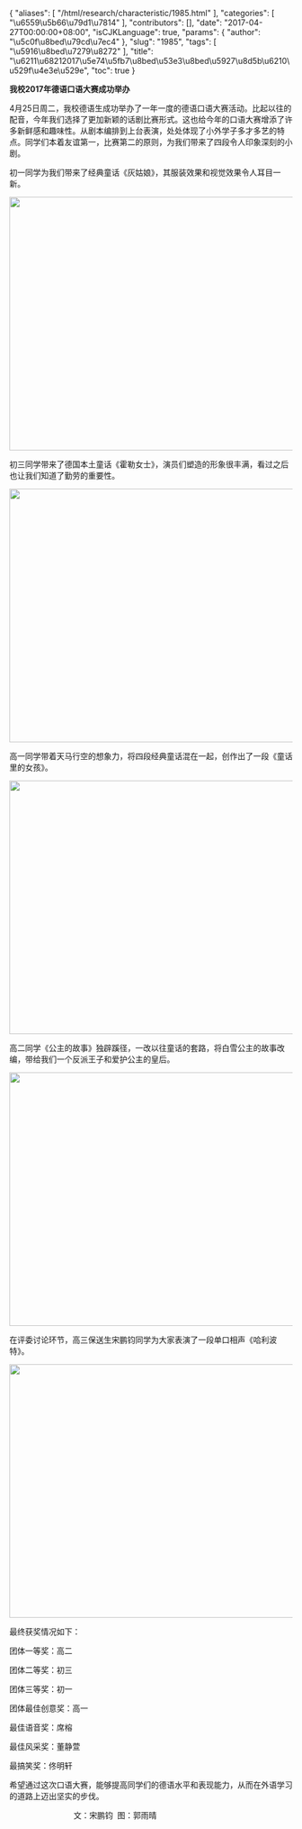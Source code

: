 {
    "aliases": [
        "/html/research/characteristic/1985.html"
    ],
    "categories": [
        "\u6559\u5b66\u79d1\u7814"
    ],
    "contributors": [],
    "date": "2017-04-27T00:00:00+08:00",
    "isCJKLanguage": true,
    "params": {
        "author": "\u5c0f\u8bed\u79cd\u7ec4"
    },
    "slug": "1985",
    "tags": [
        "\u5916\u8bed\u7279\u8272"
    ],
    "title": "\u6211\u68212017\u5e74\u5fb7\u8bed\u53e3\u8bed\u5927\u8d5b\u6210\u529f\u4e3e\u529e",
    "toc": true
}






  





**我校2017年德语口语大赛成功举办**




  










4月25日周二，我校德语生成功举办了一年一度的德语口语大赛活动。比起以往的配音，今年我们选择了更加新颖的话剧比赛形式。这也给今年的口语大赛增添了许多新鲜感和趣味性。从剧本编排到上台表演，处处体现了小外学子多才多艺的特点。同学们本着友谊第一，比赛第二的原则，为我们带来了四段令人印象深刻的小剧。




初一同学为我们带来了经典童话《灰姑娘》，其服装效果和视觉效果令人耳目一新。





<img
    src="https://cdn.tfls.online/mirror/full/04c80c3429780ccfccee17db324d1fae7844dae8.jpg"
    style="display:block;margin-left:auto;margin-right:auto;"
    decoding="async"
    fetchpriority="auto"
    loading="lazy"
    height="450"
    width="600"
/>


初三同学带来了德国本土童话《霍勒女士》，演员们塑造的形象很丰满，看过之后也让我们知道了勤劳的重要性。





<img
    src="https://cdn.tfls.online/mirror/full/11798af6c17eaf61d40cc76b2219506a1f3c7e72.jpg"
    style="display:block;margin-left:auto;margin-right:auto;"
    decoding="async"
    fetchpriority="auto"
    loading="lazy"
    height="450"
    width="600"
/>


高一同学带着天马行空的想象力，将四段经典童话混在一起，创作出了一段《童话里的女孩》。





<img
    src="https://cdn.tfls.online/mirror/full/a635d8013283bbb6c91aa3802220b2020093b460.jpg"
    style="display:block;margin-left:auto;margin-right:auto;"
    decoding="async"
    fetchpriority="auto"
    loading="lazy"
    height="450"
    width="600"
/>


高二同学《公主的故事》独辟蹊径，一改以往童话的套路，将白雪公主的故事改编，带给我们一个反派王子和爱护公主的皇后。





<img
    src="https://cdn.tfls.online/mirror/full/391817fac2412b142a225ab359143328e2ff1f18.jpg"
    style="display:block;margin-left:auto;margin-right:auto;"
    decoding="async"
    fetchpriority="auto"
    loading="lazy"
    height="450"
    width="600"
/>







在评委讨论环节，高三保送生宋鹏钧同学为大家表演了一段单口相声《哈利波特》。





<img
    src="https://cdn.tfls.online/mirror/full/37eed56c34cff9124ec2b5448bec30f735ec231d.jpg"
    style="display:block;margin-left:auto;margin-right:auto;"
    decoding="async"
    fetchpriority="auto"
    loading="lazy"
    height="450"
    width="600"
/>







最终获奖情况如下：









团体一等奖：高二




团体二等奖：初三




团体三等奖：初一




团体最佳创意奖：高一




最佳语音奖：席榕




最佳风采奖：董静萱




最搞笑奖：佟明轩









希望通过这次口语大赛，能够提高同学们的德语水平和表现能力，从而在外语学习的道路上迈出坚实的步伐。




                             文：宋鹏钧  图：郭雨晴




  





  



